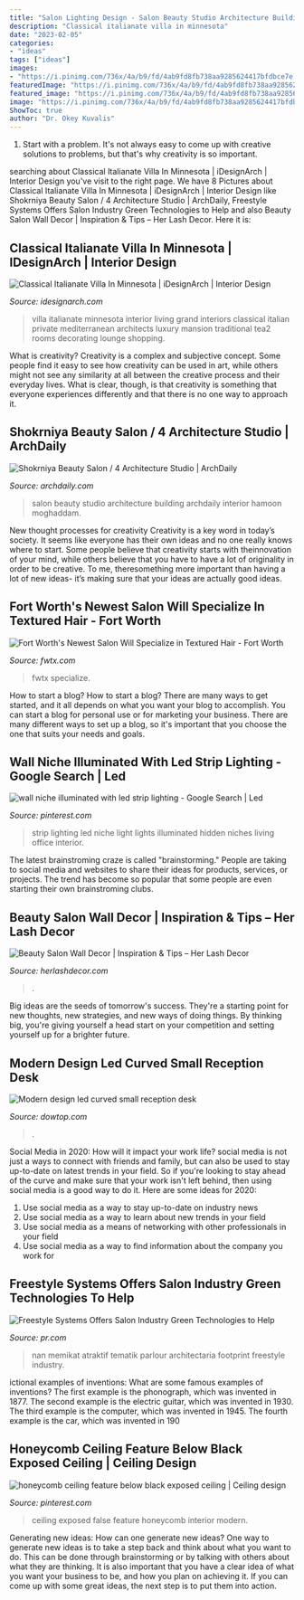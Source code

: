 ```yaml
---
title: "Salon Lighting Design - Salon Beauty Studio Architecture Building Archdaily Interior Hamoon Moghaddam"
description: "Classical italianate villa in minnesota"
date: "2023-02-05"
categories:
- "ideas"
tags: ["ideas"]
images:
- "https://i.pinimg.com/736x/4a/b9/fd/4ab9fd8fb738aa9285624417bfdbce7e.jpg"
featuredImage: "https://i.pinimg.com/736x/4a/b9/fd/4ab9fd8fb738aa9285624417bfdbce7e.jpg"
featured_image: "https://i.pinimg.com/736x/4a/b9/fd/4ab9fd8fb738aa9285624417bfdbce7e.jpg"
image: "https://i.pinimg.com/736x/4a/b9/fd/4ab9fd8fb738aa9285624417bfdbce7e.jpg"
ShowToc: true
author: "Dr. Okey Kuvalis"
---
```



1. Start with a problem. It's not always easy to come up with creative solutions to problems, but that's why creativity is so important.

	

		
searching about Classical Italianate Villa In Minnesota | iDesignArch | Interior Design you've visit to the right page. We have 8 Pictures about Classical Italianate Villa In Minnesota | iDesignArch | Interior Design like Shokrniya Beauty Salon / 4 Architecture Studio | ArchDaily, Freestyle Systems Offers Salon Industry Green Technologies to Help and also Beauty Salon Wall Decor | Inspiration &amp; Tips – Her Lash Decor. Here it is:
		
    
## Classical Italianate Villa In Minnesota | IDesignArch | Interior Design

<img loading=lazy src="https://www.idesignarch.com/wp-content/uploads/Italianate-Villa-Edina_2.jpg" onerror="this.onerror=null;this.src='https://tse3.mm.bing.net/th?id=OIP.lHKR4L8tOB6phPushBq21QHaLW&amp;pid=15.1';" alt="Classical Italianate Villa In Minnesota | iDesignArch | Interior Design">

_Source: idesignarch.com_

>villa italianate minnesota interior living grand interiors classical italian private mediterranean architects luxury mansion traditional tea2 rooms decorating lounge shopping. 

	

What is creativity?
Creativity is a complex and subjective concept. Some people find it easy to see how creativity can be used in art, while others might not see any similarity at all between the creative process and their everyday lives. What is clear, though, is that creativity is something that everyone experiences differently and that there is no one way to approach it.

    
## Shokrniya Beauty Salon / 4 Architecture Studio | ArchDaily

<img loading=lazy src="https://images.adsttc.com/media/images/5881/e3d0/e58e/ceee/4400/0198/large_jpg/HDC24791_copy.jpg?1484907415" onerror="this.onerror=null;this.src='https://tse3.mm.bing.net/th?id=OIP.nwbMkQw23uBosg0RXfFX3AHaE7&amp;pid=15.1';" alt="Shokrniya Beauty Salon / 4 Architecture Studio | ArchDaily">

_Source: archdaily.com_

>salon beauty studio architecture building archdaily interior hamoon moghaddam. 

	

New thought processes for creativity
Creativity is a key word in today’s society. It seems like everyone has their own ideas and no one really knows where to start. Some people believe that creativity starts with theinnovation of your mind, while others believe that you have to have a lot of originality in order to be creative. To me, theresomething more important than having a lot of new ideas- it’s making sure that your ideas are actually good ideas.

    
## Fort Worth&#039;s Newest Salon Will Specialize In Textured Hair - Fort Worth

<img loading=lazy src="https://fwtx.com/downloads/26344/download/IMG_8516.jpg?cb=c34ee43abe67d107fda9fc2cb96b46a7&amp;w=width&amp;h=height" onerror="this.onerror=null;this.src='https://tse1.mm.bing.net/th?id=OIP.JR1HvNwJplAzMJgS2z1RnQHaJ3&amp;pid=15.1';" alt="Fort Worth&#039;s Newest Salon Will Specialize in Textured Hair - Fort Worth">

_Source: fwtx.com_

>fwtx specialize. 

	

How to start a blog?
How to start a blog? There are many ways to get started, and it all depends on what you want your blog to accomplish. You can start a blog for personal use or for marketing your business. There are many different ways to set up a blog, so it's important that you choose the one that suits your needs and goals.

    
## Wall Niche Illuminated With Led Strip Lighting - Google Search | Led

<img loading=lazy src="https://i.pinimg.com/736x/c7/1a/fb/c71afbf8cec4e7ed081df5aababdedae--wall-niches-strip-lighting.jpg" onerror="this.onerror=null;this.src='https://tse4.mm.bing.net/th?id=OIP.RW03pMIqpPdczkPS2ND8rQHaE6&amp;pid=15.1';" alt="wall niche illuminated with led strip lighting - Google Search | Led">

_Source: pinterest.com_

>strip lighting led niche light lights illuminated hidden niches living office interior. 

	

The latest brainstroming craze is called "brainstorming." People are taking to social media and websites to share their ideas for products, services, or projects. The trend has become so popular that some people are even starting their own brainstroming clubs.

    
## Beauty Salon Wall Decor | Inspiration &amp; Tips – Her Lash Decor

<img loading=lazy src="http://cdn.shopify.com/s/files/1/0035/5542/6416/articles/Wall_Decor_Blog_Post_1200x1200.png?v=1561444408" onerror="this.onerror=null;this.src='https://tse2.mm.bing.net/th?id=OIP.kNLrVBQPMsn-wBnYpawXwAHaEK&amp;pid=15.1';" alt="Beauty Salon Wall Decor | Inspiration &amp; Tips – Her Lash Decor">

_Source: herlashdecor.com_

>. 

	

Big ideas are the seeds of tomorrow's success. They're a starting point for new thoughts, new strategies, and new ways of doing things. By thinking big, you're giving yourself a head start on your competition and setting yourself up for a brighter future.

    
## Modern Design Led Curved Small Reception Desk

<img loading=lazy src="https://www.dowtop.com/Uploads/products/2019-10-09/en-DSC-0064.jpg" onerror="this.onerror=null;this.src='https://tse3.mm.bing.net/th?id=OIP.ppY3L6_0lXlEYpL6kLKaZQHaE7&amp;pid=15.1';" alt="Modern design led curved small reception desk">

_Source: dowtop.com_

>. 

	

Social Media in 2020: How will it impact your work life?
social media is not just a ways to connect with friends and family, but can also be used to stay up-to-date on latest trends in your field. So if you're looking to stay ahead of the curve and make sure that your work isn't left behind, then using social media is a good way to do it. Here are some ideas for 2020: 
1. Use social media as a way to stay up-to-date on industry news 
2. Use social media as a way to learn about new trends in your field 
3. Use social media as a means of networking with other professionals in your field 
4. Use social media as a way to find information about the company you work for 

    
## Freestyle Systems Offers Salon Industry Green Technologies To Help

<img loading=lazy src="https://img.pr.com/release-file/0901/124847/PRSalonphoto.jpg" onerror="this.onerror=null;this.src='https://tse4.mm.bing.net/th?id=OIP.ymHuTEzdK359aqUBOrgNbQHaE9&amp;pid=15.1';" alt="Freestyle Systems Offers Salon Industry Green Technologies to Help">

_Source: pr.com_

>nan memikat atraktif tematik parlour architectaria footprint freestyle industry. 

	

ictional examples of inventions: What are some famous examples of inventions?
The first example is the phonograph, which was invented in 1877. The second example is the electric guitar, which was invented in 1930. The third example is the computer, which was invented in 1945. The fourth example is the car, which was invented in 190
    
## Honeycomb Ceiling Feature Below Black Exposed Ceiling | Ceiling Design

<img loading=lazy src="https://i.pinimg.com/736x/4a/b9/fd/4ab9fd8fb738aa9285624417bfdbce7e.jpg" onerror="this.onerror=null;this.src='https://tse4.mm.bing.net/th?id=OIP.ODA4877nWDjBIdupqtHGKwHaJ4&amp;pid=15.1';" alt="honeycomb ceiling feature below black exposed ceiling | Ceiling design">

_Source: pinterest.com_

>ceiling exposed false feature honeycomb interior modern. 

	

Generating new ideas: How can one generate new ideas?
One way to generate new ideas is to take a step back and think about what you want to do. This can be done through brainstorming or by talking with others about what they are thinking. It is also important that you have a clear idea of what you want your business to be, and how you plan on achieving it. If you can come up with some great ideas, the next step is to put them into action.

